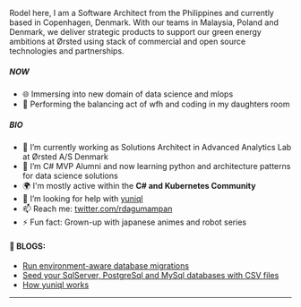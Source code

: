 Rodel here, I am a Software Architect from the Philippines and currently based in Copenhagen, Denmark. With our teams in Malaysia, Poland and Denmark, we deliver strategic products to support our green energy ambitions at Ørsted using stack of commercial and open source technologies and partnerships.

##### NOW

- 🌐 Immersing into new domain of data science and mlops
- 💅 Performing the balancing act of wfh and coding in my daughters room

##### BIO

- 🔭 I’m currently working as Solutions Architect in Advanced Analytics Lab at Ørsted A/S Denmark
- 🌱 I’m C# MVP Alumni and now learning python and architecture patterns for data science solutions
- 🌍 I'm mostly active within the **C# and Kubernetes Community**
- 🤔 I’m looking for help with [yuniql](https://yuniql.io)
- 📫 Reach me: [twitter.com/rdagumampan](https://twitter.com/rdagumampan)
- ⚡ Fun fact: Grown-up with japanese animes and robot series

#### 📕 BLOGS:
<!-- BLOG-POST-LIST:START -->
- [Run environment-aware database migrations](https://dev.to/rdagumampan/run-environment-aware-database-migrations-with-yuniql-522l)
- [Seed your SqlServer, PostgreSql and MySql databases with CSV files](https://dev.to/rdagumampan/seeding-sqlserver-postgresql-and-mysql-databases-with-csv-files-using-yuniql-migrations-3ki7)
- [How yuniql works](https://yuniql.io/docs/how-yuniql-works/)
<!-- BLOG-POST-LIST:END -->
---
